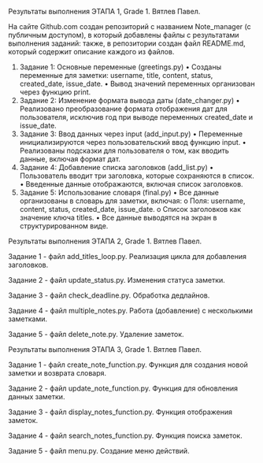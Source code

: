 Результаты выполнения ЭТАПА 1, Grade 1. Вятлев Павел.

На сайте Github.com создан репозиторий с названием Note_manager (с публичным доступом), в который добавлены файлы с результатами выполнения заданий:
также, в репозитории создан файл README.md, который содержит описание каждого из файлов.

1. Задание 1: Основные переменные (greetings.py)
•	Созданы переменные для заметки: username, title, content, status, created_date, issue_date.
•	Вывод значений переменных организован через функцию print.
2. Задание 2: Изменение формата вывода даты (date_changer.py)
•	Реализовано преобразование формата отображения дат для пользователя, исключив год при выводе переменных created_date и issue_date.
3. Задание 3: Ввод данных через input (add_input.py)
•	Переменные инициализируются через пользовательский ввод функцию input.
•	Реализованы подсказки для пользователя о том, как вводить данные, включая формат дат.
4. Задание 4: Добавление списка заголовков (add_list.py)
•	Пользователь вводит три заголовка, которые сохраняются в список.
•	Введенные данные отображаются, включая список заголовков.
5. Задание 5: Использование словаря (final.py)
•	Все данные организованы в словарь для заметки, включая:
o	Поля: username, content, status, created_date, issue_date.
o	Список заголовков как значение ключа titles.
•	Все данные выводятся на экран в структурированном виде.


Результаты выполнения ЭТАПА 2, Grade 1. Вятлев Павел.

Задание 1 - файл add_titles_loop.py.  Реализация цикла для добавления заголовков.

Задание 2 - файл update_status.py. Изменения статуса заметки.

Задание 3 - файл check_deadline.py. Обработка дедлайнов.

Задание 4 - файл multiple_notes.py. Работа (добавление) с несколькими заметками.

Задание 5 - файл delete_note.py. Удаление заметок.


Результаты выполнения ЭТАПА 3, Grade 1. Вятлев Павел.

Задание 1 - файл create_note_function.py.  Функция для создания новой заметки и возврата словаря.

Задание 2 - файл update_note_function.py. Функция для обновления данных заметки.

Задание 3 - файл display_notes_function.py. Функция отображения заметок.

Задание 4 - файл search_notes_function.py. Функция поиска заметок.

Задание 5 - файл menu.py. Создание меню действий.


